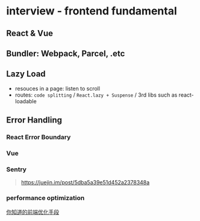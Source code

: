 # interview - frontend fundamental

## React & Vue

## Bundler: Webpack, Parcel, .etc

## Lazy Load

- resouces in a page: listen to scroll
- routes: `code splitting` / `React.lazy + Suspense` / 3rd libs such as react-loadable

## Error Handling

### React Error Boundary

### Vue

### Sentry

> <https://juejin.im/post/5dba5a39e51d452a2378348a>

### performance optimization

[你知道的前端优化手段](https://juejin.cn/post/6966857691381645325)
